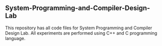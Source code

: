 ## System-Programming-and-Compiler-Design-Lab

This repository has all code files for System Programming and Compiler Design Lab. All experiments are performed using C++ and C programming language.
